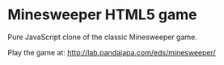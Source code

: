 Minesweeper HTML5 game
======================

Pure JavaScript clone of the classic Minesweeper game.

Play the game at: http://lab.pandajapa.com/eds/minesweeper/